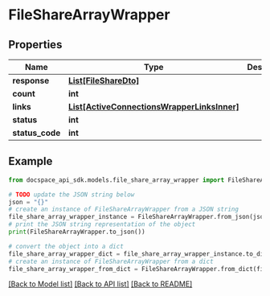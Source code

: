 # FileShareArrayWrapper

## Properties

Name | Type | Description | Notes
------------ | ------------- | ------------- | -------------
**response** | [**List[FileShareDto]**](FileShareDto.md) |  | [optional] 
**count** | **int** |  | [optional] 
**links** | [**List[ActiveConnectionsWrapperLinksInner]**](ActiveConnectionsWrapperLinksInner.md) |  | [optional] 
**status** | **int** |  | [optional] 
**status_code** | **int** |  | [optional] 

## Example

```python
from docspace_api_sdk.models.file_share_array_wrapper import FileShareArrayWrapper

# TODO update the JSON string below
json = "{}"
# create an instance of FileShareArrayWrapper from a JSON string
file_share_array_wrapper_instance = FileShareArrayWrapper.from_json(json)
# print the JSON string representation of the object
print(FileShareArrayWrapper.to_json())

# convert the object into a dict
file_share_array_wrapper_dict = file_share_array_wrapper_instance.to_dict()
# create an instance of FileShareArrayWrapper from a dict
file_share_array_wrapper_from_dict = FileShareArrayWrapper.from_dict(file_share_array_wrapper_dict)
```
[[Back to Model list]](../README.md#documentation-for-models) [[Back to API list]](../README.md#documentation-for-api-endpoints) [[Back to README]](../README.md)


